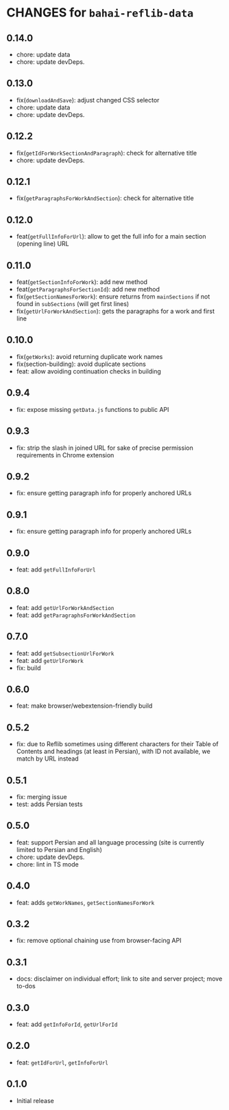 # CHANGES for `bahai-reflib-data`

## 0.14.0

- chore: update data
- chore: update devDeps.

## 0.13.0

- fix(`downloadAndSave`): adjust changed CSS selector
- chore: update data
- chore: update devDeps.

## 0.12.2

- fix(`getIdForWorkSectionAndParagraph`): check for alternative title
- chore: update devDeps.

## 0.12.1

- fix(`getParagraphsForWorkAndSection`): check for alternative title

## 0.12.0

- feat(`getFullInfoForUrl`): allow to get the full info for a main section
  (opening line) URL

## 0.11.0

- feat(`getSectionInfoForWork`): add new method
- feat(`getParagraphsForSectionId`): add new method
- fix(`getSectionNamesForWork`): ensure returns from `mainSections` if not
  found in `subSections` (will get first lines)
- fix(`getUrlForWorkAndSection`): gets the paragraphs for a work and first line

## 0.10.0

- fix(`getWorks`): avoid returning duplicate work names
- fix(section-building): avoid duplicate sections
- feat: allow avoiding continuation checks in building

## 0.9.4

- fix: expose missing `getData.js` functions to public API

## 0.9.3

- fix: strip the slash in joined URL for sake of precise permission
  requirements in Chrome extension

## 0.9.2

- fix: ensure getting paragraph info for properly anchored URLs

## 0.9.1

- fix: ensure getting paragraph info for properly anchored URLs

## 0.9.0

- feat: add `getFullInfoForUrl`

## 0.8.0

- feat: add `getUrlForWorkAndSection`
- feat: add `getParagraphsForWorkAndSection`

## 0.7.0

- feat: add `getSubsectionUrlForWork`
- feat: add `getUrlForWork`
- fix: build

## 0.6.0

- feat: make browser/webextension-friendly build

## 0.5.2

- fix: due to Reflib sometimes using different characters for their
  Table of Contents and headings (at least in Persian), with ID not available,
  we match by URL instead

## 0.5.1

- fix: merging issue
- test: adds Persian tests

## 0.5.0

- feat: support Persian and all language processing (site is currently
    limited to Persian and English)
- chore: update devDeps.
- chore: lint in TS mode

## 0.4.0

- feat: adds `getWorkNames`, `getSectionNamesForWork`

## 0.3.2

- fix: remove optional chaining use from browser-facing API

## 0.3.1

- docs: disclaimer on individual effort; link to site and server project;
  move to-dos

## 0.3.0

- feat: add `getInfoForId`, `getUrlForId`

## 0.2.0

- feat: `getIdForUrl`, `getInfoForUrl`

## 0.1.0

- Initial release
